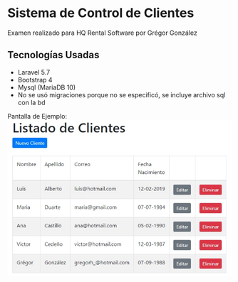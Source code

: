 # Sistema de Control de Clientes
Examen realizado para HQ Rental Software por Grégor González

## Tecnologías Usadas

- Laravel 5.7
- Bootstrap 4
- Mysql (MariaDB 10)
- No se usó migraciones porque no se especificó, se incluye archivo sql con la bd

Pantalla de Ejemplo:
![Imagen de ejemplo](pantalla.jpg)
